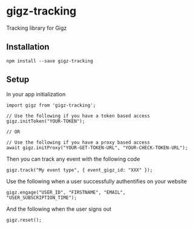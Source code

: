 # gigz-tracking
Tracking library for Gigz

## Installation

```
npm install --save gigz-tracking
```

## Setup

In your app initialization

```
import gigz from 'gigz-tracking';

// Use the following if you have a token based access
gigz.initToken("YOUR-TOKEN");

// OR

// Use the following if you have a proxy based access
await gigz.initProxy("YOUR-GET-TOKEN-URL", "YOUR-CHECK-TOKEN-URL");
```

Then you can track any event with the following code

```
gigz.track("My event type", { event_gigz_id: "XXX" });
```

Use the following when a user successfully authentifies on your website

```
gigz.engage("USER_ID", "FIRSTNAME", "EMAIL", "USER_SUBSCRIPTION_TIME");
```

And the following when the user signs out

```
gigz.reset();
```